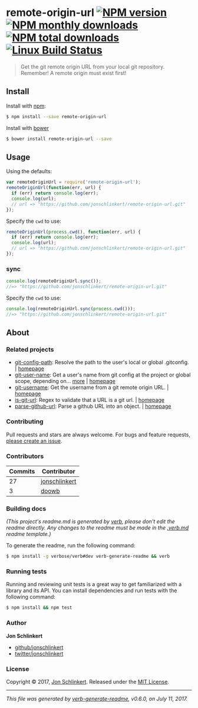 # remote-origin-url [![NPM version](https://img.shields.io/npm/v/remote-origin-url.svg?style=flat)](https://www.npmjs.com/package/remote-origin-url) [![NPM monthly downloads](https://img.shields.io/npm/dm/remote-origin-url.svg?style=flat)](https://npmjs.org/package/remote-origin-url) [![NPM total downloads](https://img.shields.io/npm/dt/remote-origin-url.svg?style=flat)](https://npmjs.org/package/remote-origin-url) [![Linux Build Status](https://img.shields.io/travis/jonschlinkert/remote-origin-url.svg?style=flat&label=Travis)](https://travis-ci.org/jonschlinkert/remote-origin-url)

> Get the git remote origin URL from your local git repository. Remember! A remote origin must exist first!

## Install

Install with [npm](https://www.npmjs.com/):

```sh
$ npm install --save remote-origin-url
```

Install with [bower](https://bower.io/)

```sh
$ bower install remote-origin-url --save
```

## Usage

Using the defaults:

```js
var remoteOriginUrl = require('remote-origin-url');
remoteOriginUrl(function(err, url) {
  if (err) return console.log(err);
  console.log(url);
  // url => "https://github.com/jonschlinkert/remote-origin-url.git"
});
```

Specify the `cwd` to use:

```js
remoteOriginUrl(process.cwd(), function(err, url) {
  if (err) return console.log(err);
  console.log(url);
  // url => "https://github.com/jonschlinkert/remote-origin-url.git"
});
```

### sync

```js
console.log(remoteOriginUrl.sync());
//=> "https://github.com/jonschlinkert/remote-origin-url.git"
```

Specify the `cwd` to use:

```js
console.log(remoteOriginUrl.sync(process.cwd()));
//=> "https://github.com/jonschlinkert/remote-origin-url.git"
```

## About

### Related projects

* [git-config-path](https://www.npmjs.com/package/git-config-path): Resolve the path to the user's local or global .gitconfig. | [homepage](https://github.com/jonschlinkert/git-config-path "Resolve the path to the user's local or global .gitconfig.")
* [git-user-name](https://www.npmjs.com/package/git-user-name): Get a user's name from git config at the project or global scope, depending on… [more](https://github.com/jonschlinkert/git-user-name) | [homepage](https://github.com/jonschlinkert/git-user-name "Get a user's name from git config at the project or global scope, depending on what git uses in the current context.")
* [git-username](https://www.npmjs.com/package/git-username): Get the username from a git remote origin URL. | [homepage](https://github.com/jonschlinkert/git-username "Get the username from a git remote origin URL.")
* [is-git-url](https://www.npmjs.com/package/is-git-url): Regex to validate that a URL is a git url. | [homepage](https://github.com/jonschlinkert/is-git-url "Regex to validate that a URL is a git url.")
* [parse-github-url](https://www.npmjs.com/package/parse-github-url): Parse a github URL into an object. | [homepage](https://github.com/jonschlinkert/parse-github-url "Parse a github URL into an object.")

### Contributing

Pull requests and stars are always welcome. For bugs and feature requests, [please create an issue](../../issues/new).

### Contributors

| **Commits** | **Contributor** | 
| --- | --- |
| 27 | [jonschlinkert](https://github.com/jonschlinkert) |
| 3 | [doowb](https://github.com/doowb) |

### Building docs

_(This project's readme.md is generated by [verb](https://github.com/verbose/verb-generate-readme), please don't edit the readme directly. Any changes to the readme must be made in the [.verb.md](.verb.md) readme template.)_

To generate the readme, run the following command:

```sh
$ npm install -g verbose/verb#dev verb-generate-readme && verb
```

### Running tests

Running and reviewing unit tests is a great way to get familiarized with a library and its API. You can install dependencies and run tests with the following command:

```sh
$ npm install && npm test
```

### Author

**Jon Schlinkert**

* [github/jonschlinkert](https://github.com/jonschlinkert)
* [twitter/jonschlinkert](https://twitter.com/jonschlinkert)

### License

Copyright © 2017, [Jon Schlinkert](https://github.com/jonschlinkert).
Released under the [MIT License](LICENSE).

***

_This file was generated by [verb-generate-readme](https://github.com/verbose/verb-generate-readme), v0.6.0, on July 11, 2017._